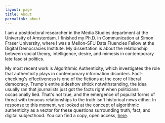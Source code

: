 ```yaml
---
layout: page
title: About
permalink: about
---
```


I am a postdoctoral researcher in the Media Studies department at the University of Amsterdam. I finished my Ph.D. in Communication at Simon Fraser University, where I was a Mellon-SFU Data Fluencies Fellow at the Digital Democracies Institute. My dissertation is about the relationship between social theory, intelligence, desire, and mimesis in contemporary late fascist politics.

My most recent work is Algorithmic Authenticity, which investigates the role that authenticity plays in contemporary information disorders. Fact-checking's effectiveness is one of the fictions at the core of liberal democracy. Trump's entire sideshow shtick notwithstanding, the idea usually ran that journalists just got the facts right when politicians occasionally lied. That's not true, and the emergence of populist forms of threat with tenuous relationships to the truth isn't historical news either. In response to this moment, we looked at the concept of algorithmic authenticity as a vector for these questions surrounding truth, fact, and digital subjecthood. You can find a copy, open access, [here](https://meson.press/books/algorithmic-authenticity/).
